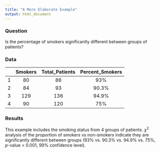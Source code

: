 ```yaml
---
title: "A More Elaborate Example"
output: html_document
---
```


### Question
Is the percentage of smokers significantly different between groups of patients?

### Data






|   | Smokers | Total_Patients | Percent_Smokers |
|:--|:-------:|:--------------:|:---------------:|
|1  |   80    |       86       |       93%       |
|2  |   84    |       93       |      90.3%      |
|3  |   129   |      136       |      94.9%      |
|4  |   90    |      120       |       75%       |

### Results
This example includes the smoking status from 4 groups of patients. ${\chi}^2$ analysis of the proportion of smokers vs non-smokers indicate they are  significantly different between groups (93% vs. 90.3% vs. 94.9% vs. 75%, $p$-value < 0.001, 99% confidence level).





